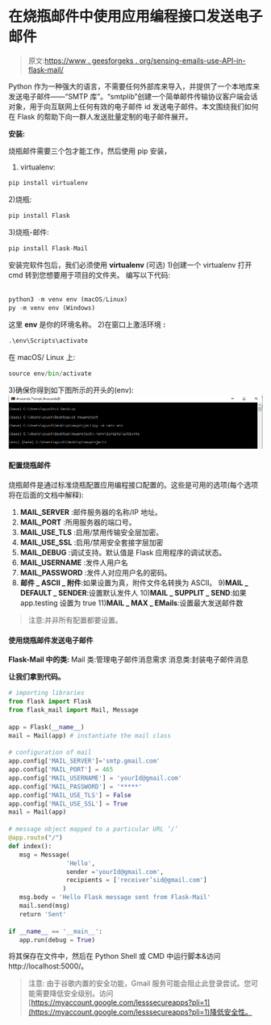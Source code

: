 # 在烧瓶邮件中使用应用编程接口发送电子邮件

> 原文:[https://www . geesforgeks . org/sensing-emails-use-API-in-flask-mail/](https://www.geeksforgeeks.org/sending-emails-using-api-in-flask-mail/)

Python 作为一种强大的语言，不需要任何外部库来导入，并提供了一个本地库来发送电子邮件——“SMTP 库”。“smtplib”创建一个简单邮件传输协议客户端会话对象，用于向互联网上任何有效的电子邮件 id 发送电子邮件。本文围绕我们如何在 Flask 的帮助下向一群人发送批量定制的电子邮件展开。

**安装:**

烧瓶邮件需要三个包才能工作，然后使用 pip 安装，

1) virtualenv:

```py
pip install virtualenv
```

2)烧瓶:

```py
pip install Flask
```

3)烧瓶-邮件:

```py
pip install Flask-Mail
```

安装完软件包后，我们必须使用 **virtualenv** (可选)
1)创建一个 virtualenv
打开 cmd
转到您想要用于项目的文件夹。
编写以下代码:

```py

python3 -m venv env (macOS/Linux)
py -m venv env (Windows)

```

这里 **env** 是你的环境名称。
2)在窗口上激活环境
**:**

```py
.\env\Scripts\activate
```

在 macOS/ Linux 上:

```py
source env/bin/activate
```

3)确保你得到如下图所示的开头的(env):
![](img/9cb46582a1bc55247c760445cb62405e.png)

#### 配置烧瓶邮件

烧瓶邮件是通过标准烧瓶配置应用编程接口配置的。这些是可用的选项(每个选项将在后面的文档中解释):

1) **MAIL_SERVER** :邮件服务器的名称/IP 地址。
2) **MAIL_PORT** :所用服务器的端口号。
3) **MAIL_USE_TLS** :启用/禁用传输安全层加密。
4) **MAIL_USE_SSL** :启用/禁用安全套接字层加密
5) **MAIL_DEBUG** :调试支持。默认值是 Flask 应用程序的调试状态。
6) **MAIL_USERNAME** :发件人用户名
7) **MAIL_PASSWORD** :发件人对应用户名的密码。
8) **邮件 _ ASCII _ 附件**:如果设置为真，附件文件名转换为 ASCII。
9)**MAIL _ DEFAULT _ SENDER**:设置默认发件人
10)**MAIL _ SUPPLIT _ SEND**:如果 app.testing 设置为 true
11)**MAIL _ MAX _ EMails**:设置最大发送邮件数

> 注意:并非所有配置都要设置。

#### 使用烧瓶邮件发送电子邮件

**Flask-Mail 中的类:**
Mail 类:管理电子邮件消息需求
消息类:封装电子邮件消息

**让我们拿到代码。**

```py
# importing libraries
from flask import Flask
from flask_mail import Mail, Message

app = Flask(__name__)
mail = Mail(app) # instantiate the mail class

# configuration of mail
app.config['MAIL_SERVER']='smtp.gmail.com'
app.config['MAIL_PORT'] = 465
app.config['MAIL_USERNAME'] = 'yourId@gmail.com'
app.config['MAIL_PASSWORD'] = '*****'
app.config['MAIL_USE_TLS'] = False
app.config['MAIL_USE_SSL'] = True
mail = Mail(app)

# message object mapped to a particular URL ‘/’
@app.route("/")
def index():
   msg = Message(
                'Hello',
                sender ='yourId@gmail.com',
                recipients = ['receiver’sid@gmail.com']
               )
   msg.body = 'Hello Flask message sent from Flask-Mail'
   mail.send(msg)
   return 'Sent'

if __name__ == '__main__':
   app.run(debug = True)
```

将其保存在文件中，然后在 Python Shell 或 CMD 中运行脚本&访问 http://localhost:5000/。

> 注意:
> 由于谷歌内置的安全功能，Gmail 服务可能会阻止此登录尝试。您可能需要降低安全级别。访问[https://myaccount.google.com/lesssecureapps?pli=1](https://myaccount.google.com/lesssecureapps?pli=1)降低安全性。
